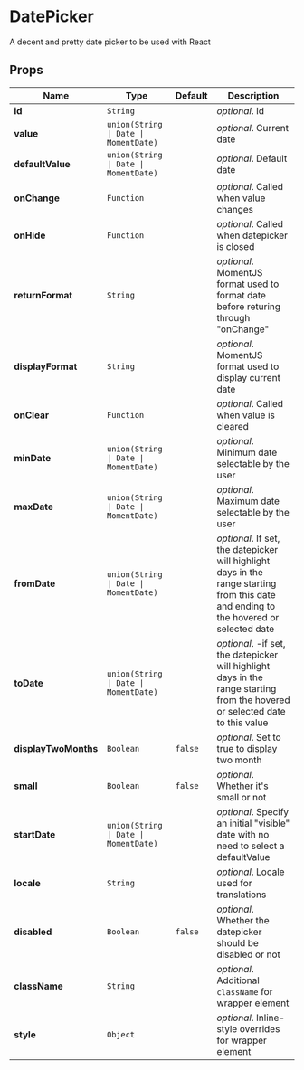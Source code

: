 # DatePicker

A decent and pretty date picker to be used with React

## Props

| Name                 | Type                                                     | Default            | Description                                                                                                                            |
| -------------------- | -------------------------------------------------------- | ------------------ | -------------------------------------------------------------------------------------------------------------------------------------- |
| **id**               | <code>String</code>                                      |                    | _optional_. Id                                                                                                                         |
| **value**            | <code>union(String &#124; Date &#124; MomentDate)</code> |                    | _optional_. Current date                                                                                                               |
| **defaultValue**     | <code>union(String &#124; Date &#124; MomentDate)</code> |                    | _optional_. Default date                                                                                                               |
| **onChange**         | <code>Function</code>                                    |                    | _optional_. Called when value changes                                                                                                  |
| **onHide**           | <code>Function</code>                                    |                    | _optional_. Called when datepicker is closed                                                                                           |
| **returnFormat**     | <code>String</code>                                      |                    | _optional_. MomentJS format used to format date before returing through "onChange"                                                     |
| **displayFormat**    | <code>String</code>                                      |                    | _optional_. MomentJS format used to display current date                                                                               |
| **onClear**          | <code>Function</code>                                    |                    | _optional_. Called when value is cleared                                                                                               |
| **minDate**          | <code>union(String &#124; Date &#124; MomentDate)</code> |                    | _optional_. Minimum date selectable by the user                                                                                        |
| **maxDate**          | <code>union(String &#124; Date &#124; MomentDate)</code> |                    | _optional_. Maximum date selectable by the user                                                                                        |
| **fromDate**         | <code>union(String &#124; Date &#124; MomentDate)</code> |                    | _optional_. If set, the datepicker will highlight days in the range starting from this date and ending to the hovered or selected date |
| **toDate**           | <code>union(String &#124; Date &#124; MomentDate)</code> |                    | _optional_. -if set, the datepicker will highlight days in the range starting from the hovered or selected date to this value          |
| **displayTwoMonths** | <code>Boolean</code>                                     | <code>false</code> | _optional_. Set to true to display two month                                                                                           |
| **small**            | <code>Boolean</code>                                     | <code>false</code> | _optional_. Whether it's small or not                                                                                                  |
| **startDate**        | <code>union(String &#124; Date &#124; MomentDate)</code> |                    | _optional_. Specify an initial "visible" date with no need to select a defaultValue                                                    |
| **locale**           | <code>String</code>                                      |                    | _optional_. Locale used for translations                                                                                               |
| **disabled**         | <code>Boolean</code>                                     | <code>false</code> | _optional_. Whether the datepicker should be disabled or not                                                                           |
| **className**        | <code>String</code>                                      |                    | _optional_. Additional `className` for wrapper element                                                                                 |
| **style**            | <code>Object</code>                                      |                    | _optional_. Inline-style overrides for wrapper element                                                                                 |
